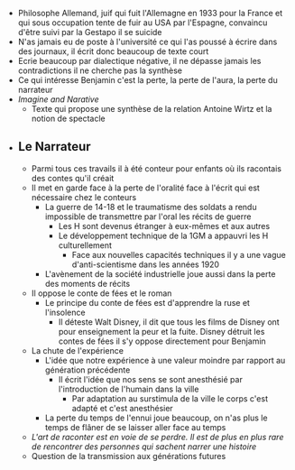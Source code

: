 - Philosophe Allemand, juif qui fuit l'Allemagne en 1933 pour la France et qui sous occupation tente de fuir au USA par l'Espagne, convaincu d'être suivi par la Gestapo il se suicide
- N'as jamais eu de poste à l'université ce qui l'as poussé à écrire dans des journaux, il écrit donc beaucoup de texte court
- Ecrie beaucoup par dialectique négative, il ne dépasse jamais les contradictions il ne cherche pas la synthèse
- Ce qui intéresse Benjamin c'est la perte, la perte de l'aura, la perte du narrateur
- *Imagine and Narative*
	- Texte qui propose une synthèse de la relation Antoine Wirtz et la notion de spectacle
- ## Le Narrateur
	- Parmi tous ces travails il à été conteur pour enfants où ils racontais des contes qu'il créait
	- Il met en garde face à la perte de l'oralité face à l'écrit qui est nécessaire chez le conteurs
		- La guerre de 14-18 et le traumatisme des soldats a rendu impossible de transmettre par l'oral les récits de guerre
			- Les H sont devenus étranger à eux-mêmes et aux autres
			- Le développement technique de la 1GM a appauvri les H culturellement
				- Face aux nouvelles capacités techniques il y a une vague d'anti-scientisme dans les années 1920
		- L'avènement de la société industrielle joue aussi dans la perte des moments de récits
	- Il oppose le conte de fées et le roman
		- Le principe du conte de fées est d'apprendre la ruse et l'insolence
			- Il déteste Walt Disney, il dit que tous les films de Disney ont pour enseignement la peur et la fuite. Disney détruit les contes de fées il s'y oppose directement pour Benjamin
	- La chute de l'expérience
		- L'idée que notre expérience à une valeur moindre par rapport au génération précédente
			- Il écrit l'idée que nos sens se sont anesthésié par l'introduction de l'humain dans la ville
				- Par adaptation au surstimula de la ville le corps c'est adapté et c'est anesthésier
		- La perte du temps de l'ennui joue beaucoup, on n'as plus le temps de flâner de se laisser aller face au temps
	- *L'art de raconter est en voie de se perdre. Il est de plus en plus rare de rencontrer des personnes qui sachent narrer une histoire*
	- Question de la transmission aux générations futures